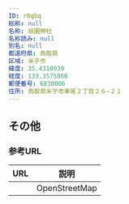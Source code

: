 ```yaml
---
ID: r0qbq
総称: null
名称: 祇園神社
名称読み: null
別名: null
都道府県: 鳥取県
区域: 米子市
緯度: 35.4310939
経度: 133.3575866
郵便番号: 6830006
住所: 鳥取県米子市車尾２丁目２６−２１
---
```


## その他

### 参考URL

| URL | 説明          |
| --- | ------------- |
|     | OpenStreetMap |
